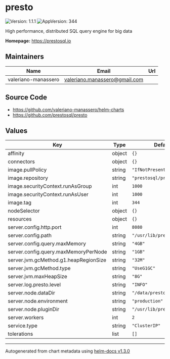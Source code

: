 # presto

![Version: 1.1.1](https://img.shields.io/badge/Version-1.1.1-informational?style=flat-square) ![AppVersion: 344](https://img.shields.io/badge/AppVersion-344-informational?style=flat-square)

High performance, distributed SQL query engine for big data

**Homepage:** <https://prestosql.io>

## Maintainers

| Name | Email | Url |
| ---- | ------ | --- |
| valeriano-manassero | valeriano.manassero@gmail.com |  |

## Source Code

* <https://github.com/valeriano-manassero/helm-charts>
* <https://github.com/prestosql/presto>

## Values

| Key | Type | Default | Description |
|-----|------|---------|-------------|
| affinity | object | `{}` |  |
| connectors | object | `{}` |  |
| image.pullPolicy | string | `"IfNotPresent"` |  |
| image.repository | string | `"prestosql/presto"` |  |
| image.securityContext.runAsGroup | int | `1000` |  |
| image.securityContext.runAsUser | int | `1000` |  |
| image.tag | int | `344` |  |
| nodeSelector | object | `{}` |  |
| resources | object | `{}` |  |
| server.config.http.port | int | `8080` |  |
| server.config.path | string | `"/usr/lib/presto/etc"` |  |
| server.config.query.maxMemory | string | `"4GB"` |  |
| server.config.query.maxMemoryPerNode | string | `"1GB"` |  |
| server.jvm.gcMethod.g1.heapRegionSize | string | `"32M"` |  |
| server.jvm.gcMethod.type | string | `"UseG1GC"` |  |
| server.jvm.maxHeapSize | string | `"8G"` |  |
| server.log.presto.level | string | `"INFO"` |  |
| server.node.dataDir | string | `"/data/presto"` |  |
| server.node.environment | string | `"production"` |  |
| server.node.pluginDir | string | `"/usr/lib/presto/plugin"` |  |
| server.workers | int | `2` |  |
| service.type | string | `"ClusterIP"` |  |
| tolerations | list | `[]` |  |

----------------------------------------------
Autogenerated from chart metadata using [helm-docs v1.3.0](https://github.com/norwoodj/helm-docs/releases/v1.3.0)
